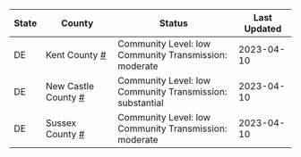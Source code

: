 State | County | Status | Last Updated
--- | --- | --- | --- 
DE | Kent County <a href="#kent_county">#</a> | <a name="kent_county"></a>Community Level: low<br/>Community Transmission: moderate | 2023-04-10
DE | New Castle County <a href="#new_castle_county">#</a> | <a name="new_castle_county"></a>Community Level: low<br/>Community Transmission: substantial | 2023-04-10
DE | Sussex County <a href="#sussex_county">#</a> | <a name="sussex_county"></a>Community Level: low<br/>Community Transmission: moderate | 2023-04-10
